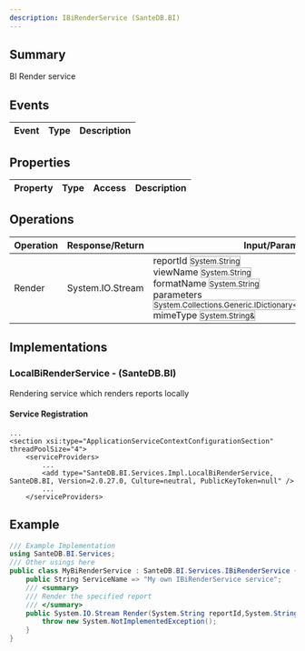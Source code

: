 ```yaml
---
description: IBiRenderService (SanteDB.BI)
---
```


## Summary
BI Render service

## Events

|Event|Type|Description|
|-|-|-|

## Properties

|Property|Type|Access|Description|
|-|-|-|-|

## Operations

|Operation|Response/Return|Input/Parameter|Description|
|-|-|-|-|
|Render|System.IO.Stream|reportId <small style='border:solid 1px #aaa'>System.String</small><br/>viewName <small style='border:solid 1px #aaa'>System.String</small><br/>formatName <small style='border:solid 1px #aaa'>System.String</small><br/>parameters <small style='border:solid 1px #aaa'>System.Collections.Generic.IDictionary<System.String,System.Object></small><br/>mimeType <small style='border:solid 1px #aaa'>System.String&</small>|Render the specified report|

## Implementations


### LocalBiRenderService - (SanteDB.BI)
Rendering service which renders reports locally

#### Service Registration
```markup
...
<section xsi:type="ApplicationServiceContextConfigurationSection" threadPoolSize="4">
	<serviceProviders>
		...
		<add type="SanteDB.BI.Services.Impl.LocalBiRenderService, SanteDB.BI, Version=2.0.27.0, Culture=neutral, PublicKeyToken=null" />
		...
	</serviceProviders>
```
## Example
```csharp
/// Example Implementation
using SanteDB.BI.Services;
/// Other usings here
public class MyBiRenderService : SanteDB.BI.Services.IBiRenderService { 
	public String ServiceName => "My own IBiRenderService service";
	/// <summary>
	/// Render the specified report
	/// </summary>
	public System.IO.Stream Render(System.String reportId,System.String viewName,System.String formatName,System.Collections.Generic.IDictionary<System.String,System.Object> parameters,System.String& mimeType){
		throw new System.NotImplementedException();
	}
}
```
